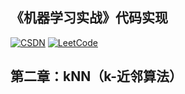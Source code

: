 ## 《机器学习实战》代码实现
  <a href="https://blog.csdn.net/weixin_42000317?spm=1008.2028.3001.5343" target="_blank"><img src="https://img.shields.io/badge/csdn-CSDN-red.svg" alt="CSDN"></a>
  <a href="https://leetcode-cn.com/u/ciel_z/"><img src="https://img.shields.io/badge/LeetCode-力扣-critical" alt="LeetCode"></a>
## 第二章：kNN（k-近邻算法）
